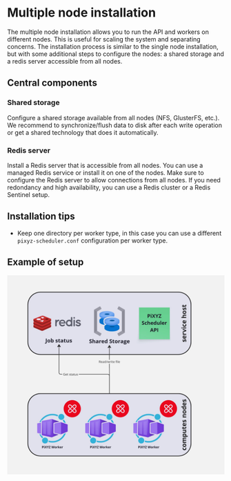 # Multiple node installation
The multiple node installation allows you to run the API and workers on different nodes. This is useful for scaling the system and separating concerns. 
The installation process is similar to the single node installation, but with some additional steps to configure the nodes: a shared storage and a redis server accessible from all nodes.

## Central components

### Shared storage
Configure a shared storage available from all nodes (NFS, GlusterFS, etc.). We recommend to synchronize/flush data to disk after each write operation or get a shared technology that does it automatically.

### Redis server
Install a Redis server that is accessible from all nodes. You can use a managed Redis service or install it on one of the nodes. Make sure to configure the Redis server to allow connections from all nodes.
If you need redondancy and high availability, you can use a Redis cluster or a Redis Sentinel setup.

## Installation tips
- Keep one directory per worker type, in this case you can use a different `pixyz-scheduler.conf` configuration per worker type.

## Example of setup
![multi host example](./img/multi_host.jpg)
